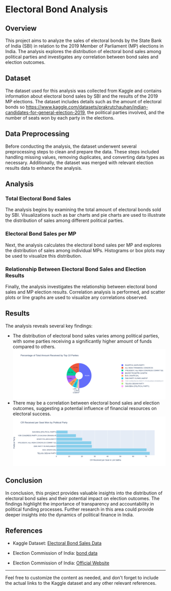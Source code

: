 # Electoral Bond Analysis 

## Overview
This project aims to analyze the sales of electoral bonds by the State Bank of India (SBI) in relation to the 2019 Member of Parliament (MP) elections in India. The analysis explores the distribution of electoral bond sales among political parties and investigates any correlation between bond sales and election outcomes.

## Dataset
The dataset used for this analysis was collected from Kaggle and contains information about electoral bond sales by SBI and the results of the 2019 MP elections. The dataset includes details such as the amount of electoral bonds so https://www.kaggle.com/datasets/prakrutchauhan/indian-candidates-for-general-election-2019, the political parties involved, and the number of seats won by each party in the elections.

## Data Preprocessing
Before conducting the analysis, the dataset underwent several preprocessing steps to clean and prepare the data. These steps included handling missing values, removing duplicates, and converting data types as necessary. Additionally, the dataset was merged with relevant election results data to enhance the analysis.

## Analysis
### Total Electoral Bond Sales
The analysis begins by examining the total amount of electoral bonds sold by SBI. Visualizations such as bar charts and pie charts are used to illustrate the distribution of sales among different political parties.

### Electoral Bond Sales per MP
Next, the analysis calculates the electoral bond sales per MP and explores the distribution of sales among individual MPs. Histograms or box plots may be used to visualize this distribution.

### Relationship Between Electoral Bond Sales and Election Results
Finally, the analysis investigates the relationship between electoral bond sales and MP election results. Correlation analysis is performed, and scatter plots or line graphs are used to visualize any correlations observed.

## Results
The analysis reveals several key findings:
- The distribution of electoral bond sales varies among political parties, with some parties receiving a significantly higher amount of funds compared to others.
 ![Percentage of Total Amount Received by Top 10 Parties](/Dataset/party.png)
- There may be a correlation between electoral bond sales and election outcomes, suggesting a potential influence of financial resources on electoral success.
 ![CR Received per Seat in Lok Sabha](/Dataset/receaved.png)
## Conclusion
In conclusion, this project provides valuable insights into the distribution of electoral bond sales and their potential impact on election outcomes. The findings highlight the importance of transparency and accountability in political funding processes. Further research in this area could provide deeper insights into the dynamics of political finance in India.

## References
- Kaggle Dataset: [Electoral Bond Sales Data](https://www.kaggle.com/datasets/shaundanielll/electoral-bond-data-state-bank-of-indiahttps://www.kaggle.com/datasets/prakrutchauhan/indian-candidates-for-general-election-2019)

- Election Commission of India: [bond data](https://www.kaggle.com/datasets/prakrutchauhan/indian-candidates-for-general-election-2019)
- Election Commission of India: [Official Website](https://eci.gov.in/)
---

Feel free to customize the content as needed, and don't forget to include the actual links to the Kaggle dataset and any other relevant references.